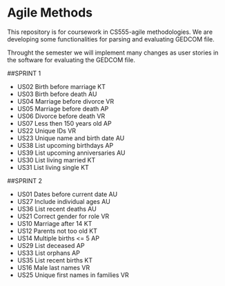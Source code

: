 # Agile Methods
This repository is for coursework in CS555-agile methodologies. We are developing some functionalities for parsing and evaluating GEDCOM file.

Throught the semester we will implement many changes as user stories in the software for evaluating the GEDCOM file. 

##SPRINT 1
* US02	Birth before marriage	      KT
* US03	Birth before death	        AU
* US04	Marriage before divorce	    VR
* US05	Marriage before death	      AP
* US06	Divorce before death	      VR
* US07	Less then 150 years old	    AP
* US22	Unique IDs	                VR
* US23	Unique name and birth date	AU
* US38	List upcoming birthdays	    AP
* US39	List upcoming anniversaries	AU
* US30	List living married       	KT
* US31	List living single	        KT


##SPRINT 2
* US01	Dates before current date	      AU
* US27	Include individual ages	        AU
* US36	List recent deaths	            AU
* US21	Correct gender for role	        VR
* US10	Marriage after 14             	KT
* US12	Parents not too old            	KT
* US14	Multiple births <= 5	          AP
* US29	List deceased	                  AP
* US33	List orphans	                  AP
* US35	List recent births	            KT
* US16	Male last names	                VR
* US25	Unique first names in families	VR
